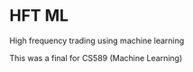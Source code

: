 # HFT ML
 High frequency trading using machine learning

This was a final for CS589 (Machine Learning)
